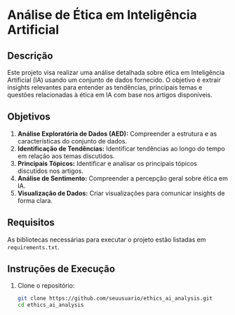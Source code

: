# Análise de Ética em Inteligência Artificial

## Descrição

Este projeto visa realizar uma análise detalhada sobre ética em Inteligência Artificial (IA) usando um conjunto de dados fornecido. O objetivo é extrair insights relevantes para entender as tendências, principais temas e questões relacionadas à ética em IA com base nos artigos disponíveis.

## Objetivos

1. **Análise Exploratória de Dados (AED):** Compreender a estrutura e as características do conjunto de dados.
2. **Identificação de Tendências:** Identificar tendências ao longo do tempo em relação aos temas discutidos.
3. **Principais Tópicos:** Identificar e analisar os principais tópicos discutidos nos artigos.
4. **Análise de Sentimento:** Compreender a percepção geral sobre ética em IA.
5. **Visualização de Dados:** Criar visualizações para comunicar insights de forma clara.

## Requisitos

As bibliotecas necessárias para executar o projeto estão listadas em `requirements.txt`.

## Instruções de Execução

1. Clone o repositório:
   ```bash
   git clone https://github.com/seuusuario/ethics_ai_analysis.git
   cd ethics_ai_analysis
